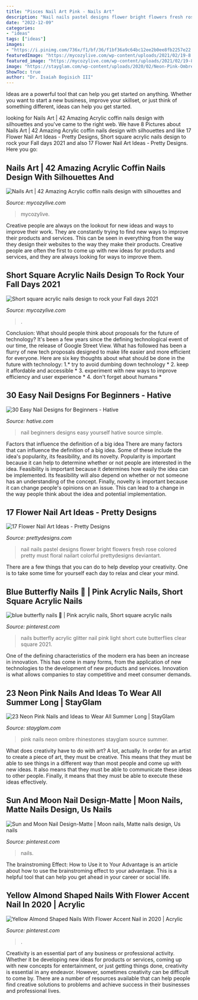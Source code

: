 ```yaml
---
title: "Pisces Nail Art Pink - Nails Art"
description: "Nail nails pastel designs flower bright flowers fresh rose colored pretty must floral nailart colorful prettydesigns deviantart"
date: "2022-12-09"
categories:
- "ideas"
tags: ["ideas"]
images:
- "https://i.pinimg.com/736x/f1/bf/36/f1bf36a9c64bc12ee2b0ee8fb2257e22.jpg"
featuredImage: "https://mycozylive.com/wp-content/uploads/2021/02/19-8.jpg"
featured_image: "https://mycozylive.com/wp-content/uploads/2021/02/19-8.jpg"
image: "https://stayglam.com/wp-content/uploads/2020/02/Neon-Pink-Ombre-Nails-with-Rhinestones.jpg"
ShowToc: true
author: "Dr. Isaiah Bogisich III"
---
```



Ideas are a powerful tool that can help you get started on anything. Whether you want to start a new business, improve your skillset, or just think of something different, ideas can help you get started.

	

		
looking for Nails Art | 42 Amazing Acrylic coffin nails design with silhouettes and you've came to the right web. We have 8 Pictures about Nails Art | 42 Amazing Acrylic coffin nails design with silhouettes and like 17 Flower Nail Art Ideas - Pretty Designs, Short square acrylic nails design to rock your Fall days 2021 and also 17 Flower Nail Art Ideas - Pretty Designs. Here you go:
		
    
## Nails Art | 42 Amazing Acrylic Coffin Nails Design With Silhouettes And

<img loading=lazy src="https://mycozylive.com/wp-content/uploads/2021/02/19-8.jpg" onerror="this.onerror=null;this.src='https://tse1.mm.bing.net/th?id=OIP.SvsVxS_gzaJjXRrHQVNHZAHaKN&amp;pid=15.1';" alt="Nails Art | 42 Amazing Acrylic coffin nails design with silhouettes and">

_Source: mycozylive.com_

>mycozylive. 

	

Creative people are always on the lookout for new ideas and ways to improve their work. They are constantly trying to find new ways to improve their products and services. This can be seen in everything from the way they design their websites to the way they make their products. Creative people are often the first to come up with new ideas for products and services, and they are always looking for ways to improve them.

    
## Short Square Acrylic Nails Design To Rock Your Fall Days 2021

<img loading=lazy src="https://mycozylive.com/wp-content/uploads/2021/08/40-2.jpg" onerror="this.onerror=null;this.src='https://tse4.mm.bing.net/th?id=OIP.niti4IUql0UNbvSwOwDUiwHaNK&amp;pid=15.1';" alt="Short square acrylic nails design to rock your Fall days 2021">

_Source: mycozylive.com_

>. 

	

Conclusion: What should people think about proposals for the future of technology?
It's been a few years since the defining technological event of our time, the release of Google Street View. What has followed has been a flurry of new tech proposals designed to make life easier and more efficient for everyone. Here are six key thoughts about what should be done in the future with technology: 
1.* try to avoid dumbing down technology *
2. keep it affordable and accessible *
3. experiment with new ways to improve efficiency and user experience *
4. don't forget about humans *

    
## 30 Easy Nail Designs For Beginners - Hative

<img loading=lazy src="https://hative.com/wp-content/uploads/2014/11/easy-nail-designs/27-easy-nail-designs-for-beginners.jpg" onerror="this.onerror=null;this.src='https://tse3.mm.bing.net/th?id=OIP.6bCxR0tzGvIhlcLXFK9oFQHaLG&amp;pid=15.1';" alt="30 Easy Nail Designs for Beginners - Hative">

_Source: hative.com_

>nail beginners designs easy yourself hative source simple. 

	

Factors that influence the definition of a big idea
There are many factors that can influence the definition of a big idea. Some of these include the idea's popularity, its feasibility, and its novelty. Popularity is important because it can help to determine whether or not people are interested in the idea. Feasibility is important because it determines how easily the idea can be implemented. Its feasibility will also depend on whether or not someone has an understanding of the concept. Finally, novelty is important because it can change people's opinions on an issue. This can lead to a change in the way people think about the idea and potential implementation.

    
## 17 Flower Nail Art Ideas - Pretty Designs

<img loading=lazy src="https://www.prettydesigns.com/wp-content/uploads/2014/01/Fresh-Nail-Art.jpg" onerror="this.onerror=null;this.src='https://tse2.mm.bing.net/th?id=OIP.UNP1oOFLz4nGUAxTwaLk-wHaJ4&amp;pid=15.1';" alt="17 Flower Nail Art Ideas - Pretty Designs">

_Source: prettydesigns.com_

>nail nails pastel designs flower bright flowers fresh rose colored pretty must floral nailart colorful prettydesigns deviantart. 

	

There are a few things that you can do to help develop your creativity. One is to take some time for yourself each day to relax and clear your mind.

    
## Blue Butterfly Nails 🦋 | Pink Acrylic Nails, Short Square Acrylic Nails

<img loading=lazy src="https://i.pinimg.com/736x/f9/46/d3/f946d30fb0b546ecce2fe3313ab2d4d1.jpg" onerror="this.onerror=null;this.src='https://tse1.mm.bing.net/th?id=OIP.vhLAfyCcBZhQL31hF8kOYAHaJ3&amp;pid=15.1';" alt="blue butterfly nails 🦋 | Pink acrylic nails, Short square acrylic nails">

_Source: pinterest.com_

>nails butterfly acrylic glitter nail pink light short cute butterflies clear square 2021. 

	

One of the defining characteristics of the modern era has been an increase in innovation. This has come in many forms, from the application of new technologies to the development of new products and services. Innovation is what allows companies to stay competitive and meet consumer demands.

    
## 23 Neon Pink Nails And Ideas To Wear All Summer Long | StayGlam

<img loading=lazy src="https://stayglam.com/wp-content/uploads/2020/02/Neon-Pink-Ombre-Nails-with-Rhinestones.jpg" onerror="this.onerror=null;this.src='https://tse3.mm.bing.net/th?id=OIP.ojt_85RojvpY3JVS44PkzwHaLH&amp;pid=15.1';" alt="23 Neon Pink Nails and Ideas to Wear All Summer Long | StayGlam">

_Source: stayglam.com_

>pink nails neon ombre rhinestones stayglam source summer. 

	

What does creativity have to do with art? A lot, actually. In order for an artist to create a piece of art, they must be creative. This means that they must be able to see things in a different way than most people and come up with new ideas. It also means that they must be able to communicate these ideas to other people. Finally, it means that they must be able to execute these ideas effectively.

    
## Sun And Moon Nail Design-Matte | Moon Nails, Matte Nails Design, Us Nails

<img loading=lazy src="https://i.pinimg.com/736x/b5/ee/0b/b5ee0b0dcc530956641cd6581268aa68.jpg" onerror="this.onerror=null;this.src='https://tse4.mm.bing.net/th?id=OIP.CSaedGyVg1rvcN-XxcKrpAHaJ4&amp;pid=15.1';" alt="Sun and Moon Nail Design-Matte | Moon nails, Matte nails design, Us nails">

_Source: pinterest.com_

>nails. 

	

The brainstroming Effect: How to Use it to Your Advantage is an article about how to use the brainstroming effect to your advantage. This is a helpful tool that can help you get ahead in your career or social life.

    
## Yellow Almond Shaped Nails With Flower Accent Nail In 2020 | Acrylic

<img loading=lazy src="https://i.pinimg.com/736x/f1/bf/36/f1bf36a9c64bc12ee2b0ee8fb2257e22.jpg" onerror="this.onerror=null;this.src='https://tse1.mm.bing.net/th?id=OIP.gjS4j1eD3xVdOEYy9XBM_AHaJ3&amp;pid=15.1';" alt="Yellow Almond Shaped Nails With Flower Accent Nail in 2020 | Acrylic">

_Source: pinterest.com_

>. 

	

Creativity is an essential part of any business or professional activity. Whether it be developing new ideas for products or services, coming up with new concepts for entertainment, or just getting things done, creativity is essential in any endeavor. However, sometimes creativity can be difficult to come by. There are a number of resources available that can help people find creative solutions to problems and achieve success in their businesses and professional lives.

